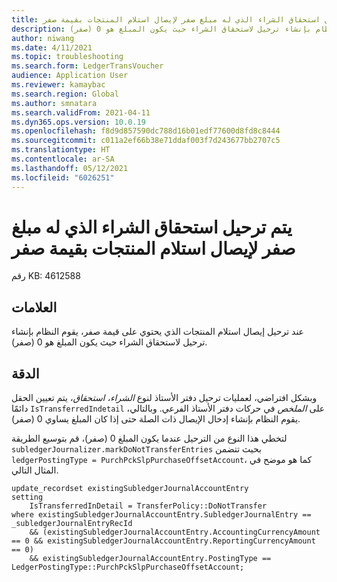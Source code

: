 ```yaml
---
title: يتم ترحيل استحقاق الشراء الذي له مبلغ صفر لإيصال استلام المنتجات بقيمة صفر
description: عند ترحيل إيصال استلام المنتجات الذي يحتوي على قيمة صفر، يقوم النظام بإنشاء ترحيل لاستحقاق الشراء حيث يكون المبلغ هو 0 (صفر).
author: niwang
ms.date: 4/11/2021
ms.topic: troubleshooting
ms.search.form: LedgerTransVoucher
audience: Application User
ms.reviewer: kamaybac
ms.search.region: Global
ms.author: smnatara
ms.search.validFrom: 2021-04-11
ms.dyn365.ops.version: 10.0.19
ms.openlocfilehash: f8d9d857590dc788d16b01edf77600d8fd8c8444
ms.sourcegitcommit: c011a2ef66b38e71ddaf003f7d243677bb2707c5
ms.translationtype: HT
ms.contentlocale: ar-SA
ms.lasthandoff: 05/12/2021
ms.locfileid: "6026251"
---
```

# <a name="purchase-accrual-that-has-a-zero-amount-is-posted-for-a-zero-value-product-receipt"></a>يتم ترحيل استحقاق الشراء الذي له مبلغ صفر لإيصال استلام المنتجات بقيمة صفر

رقم KB: 4612588

## <a name="symptoms"></a>العلامات

عند ترحيل إيصال استلام المنتجات الذي يحتوي على قيمة صفر، يقوم النظام بإنشاء ترحيل لاستحقاق الشراء حيث يكون المبلغ هو 0 (صفر).

## <a name="resolution"></a>الدقة

وبشكل افتراضي، لعمليات ترحيل دفتر الأستاذ لنوع *الشراء، استحقاق*، يتم تعيين الحقل دائمًا `IsTransferredIndetail` على *الملخص* في حركات دفتر الأستاذ الفرعي. وبالتالي، يقوم النظام بإنشاء إدخال الإيصال ذات الصلة حتى إذا كان المبلغ يساوي 0 (صفر).

لتخطي هذا النوع من الترحيل عندما يكون المبلغ 0 (صفر)، قم بتوسيع الطريقة `subledgerJournalizer.markDoNotTransferEntries` بحيث تتضمن `ledgerPostingType = PurchPckSlpPurchaseOffsetAccount`، كما هو موضح في المثال التالي.

```xpp
update_recordset existingSubledgerJournalAccountEntry
setting
    IsTransferredInDetail = TransferPolicy::DoNotTransfer
where existingSubledgerJournalAccountEntry.SubledgerJournalEntry == _subledgerJournalEntryRecId
    && (existingSubledgerJournalAccountEntry.AccountingCurrencyAmount == 0 && existingSubledgerJournalAccountEntry.ReportingCurrencyAmount == 0)
    && existingSubledgerJournalAccountEntry.PostingType == LedgerPostingType::PurchPckSlpPurchaseOffsetAccount;
```
